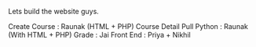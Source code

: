 Lets build the website guys.

Create Course : Raunak (HTML + PHP)
Course Detail Pull Python : Raunak (With HTML + PHP)
Grade : Jai
Front End : Priya + Nikhil
